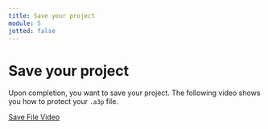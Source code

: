 ```yaml
---
title: Save your project
module: 5
jotted: false
---
```


# Save your project

Upon completion, you want to save your project.  The following video shows you how to protect your `.a3p` file.  

<p><a href="//www.youtube.com/embed/KJ_m-cZa5oc" data-lity>Save File Video</a></p>